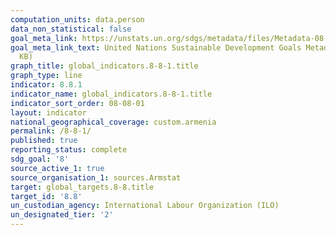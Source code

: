 ```yaml
---
computation_units: data.person
data_non_statistical: false
goal_meta_link: https://unstats.un.org/sdgs/metadata/files/Metadata-08-08-01.pdf
goal_meta_link_text: United Nations Sustainable Development Goals Metadata (PDF 381
  KB)
graph_title: global_indicators.8-8-1.title
graph_type: line
indicator: 8.8.1
indicator_name: global_indicators.8-8-1.title
indicator_sort_order: 08-08-01
layout: indicator
national_geographical_coverage: custom.armenia
permalink: /8-8-1/
published: true
reporting_status: complete
sdg_goal: '8'
source_active_1: true
source_organisation_1: sources.Armstat
target: global_targets.8-8.title
target_id: '8.8'
un_custodian_agency: International Labour Organization (ILO)
un_designated_tier: '2'
---
```

